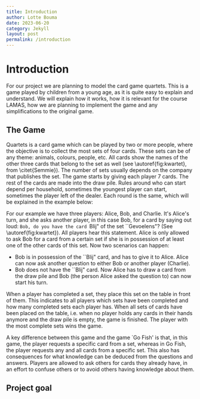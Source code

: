 ```yaml
---
title: Introduction 
author: Lotte Bouma
date: 2023-06-20
category: Jekyll
layout: post
permalink: /introduction
---
```


# Introduction
For our project we are planning to model the card game quartets. This is a game played by children from a young age, as it is quite easy to explain and understand. We will explain how it works, how it is relevant for the course LAMAS, how we are planning to implement the game and any simplifications to the original game.

## The Game
Quartets is a card game which can be played by two or more people, where the objective is to collect the most sets of four cards. These sets can be of any theme: animals, colours, people, etc. All cards show the names of the other three cards that belong to the set as well (see \autoref{fig:kwartet}, from \citet{Semmie}). The number of sets usually depends on the company that publishes the set. The game starts by giving each player 7 cards. The rest of the cards are made into the draw pile. Rules around who can start depend per household, sometimes the youngest player can start, sometimes the player left of the dealer. Each round is the same, which will be explained in the example below:

For our example we have three players: Alice, Bob, and Charlie.
It's Alice's turn, and she asks another player, in this case Bob, for a card by saying out loud: ``Bob, do you have the card ``Blij" of the set ``Gevoelens"? (See \autoref{fig:kwartet}). All players hear this statement. Alice is only allowed to ask Bob for a card from a certain set if she is in possession of at least one of the other cards of this set. Now two scenarios can happen:
* Bob is in possession of the ``Blij" card, and has to give it to Alice. Alice can now ask another question to either Bob or another player (Charlie).
* Bob does not have the ``Blij" card. Now Alice has to draw a card from the draw pile and Bob (the person Alice asked the question to) can now start his turn.

When a player has completed a set, they place this set on the table in front of them. This indicates to all players which sets have been completed and how many completed sets each player has. When all sets of cards have been placed on the table, i.e. when no player holds any cards in their hands anymore and the draw pile is empty, the game is finished. The player with the most complete sets wins the game.

A key difference between this game and the game `Go Fish' is that, in this game, the player requests a specific card from a set, whereas in Go Fish, the player requests any and all cards from a specific set. This also has consequences for what knowledge can be deduced from the questions and answers. Players are allowed to ask others for cards they already have, in an effort to confuse others or to avoid others having knowledge about them.

## Project goal